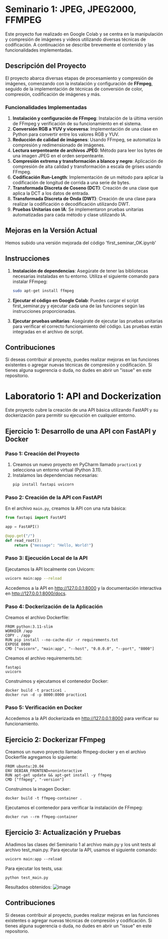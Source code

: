 # Seminario 1:  JPEG, JPEG2000, FFMPEG
Este proyecto fue realizado en Google Colab y se centra en la manipulación y compresión de imágenes y videos utilizando diversas técnicas de codificación. A continuación se describe brevemente el contenido y las funcionalidades implementadas.

## Descripción del Proyecto

El proyecto abarca diversas etapas de procesamiento y compresión de imágenes, comenzando con la instalación y configuración de **FFmpeg**, seguido de la implementación de técnicas de conversión de color, compresión, codificación de imágenes y más.

### Funcionalidades Implementadas

1. **Instalación y configuración de FFmpeg**: Instalación de la última versión de FFmpeg y verificación de su funcionamiento en el sistema.
2. **Conversión RGB a YUV y viceversa**: Implementación de una clase en Python para convertir entre los valores RGB y YUV.
3. **Reducción de calidad de imágenes**: Usando FFmpeg, se automatiza la compresión y redimensionado de imágenes.
4. **Lectura serpenteante de archivos JPEG**: Método para leer los bytes de una imagen JPEG en el orden serpenteante.
5. **Compresión extrema y transformación a blanco y negro**: Aplicación de compresión de alta calidad y transformación a escala de grises usando FFmpeg.
6. **Codificación Run-Length**: Implementación de un método para aplicar la codificación de longitud de corrida a una serie de bytes.
7. **Transformada Discreta de Coseno (DCT)**: Creación de una clase que aplica la DCT a los datos de entrada.
8. **Transformada Discreta de Onda (DWT)**: Creación de una clase para realizar la codificación o decodificación utilizando DWT.
9. **Pruebas Unitarias con IA**: Se implementaron pruebas unitarias automatizadas para cada método y clase utilizando IA.

## Mejoras en la Versión Actual

Hemos subido una versión mejorada del código 'first_seminar_OK.ipynb'


## Instrucciones

1. **Instalación de dependencias**: Asegúrate de tener las bibliotecas necesarias instaladas en tu entorno. Utiliza el siguiente comando para instalar FFmpeg:

   ```bash
   sudo apt-get install ffmpeg
2. **Ejecutar el código en Google Colab**: Puedes cargar el script first_seminar.py y ejecutar cada una de las funciones según las instrucciones proporcionadas.

3. **Ejecutar pruebas unitarias**: Asegúrate de ejecutar las pruebas unitarias para verificar el correcto funcionamiento del código. Las pruebas están integradas en el archivo de script.

## Contribuciones
Si deseas contribuir al proyecto, puedes realizar mejoras en las funciones existentes o agregar nuevas técnicas de compresión y codificación. Si tienes alguna sugerencia o duda, no dudes en abrir un "issue" en este repositorio.





# Laboratorio 1: API and Dockerization
Este proyecto cubre la creación de una API básica utilizando FastAPI y su dockerización para permitir su ejecución en cualquier entorno.

## Ejercicio 1: Desarrollo de una API con FastAPI y Docker

### Paso 1: Creación del Proyecto
1. Creamos un nuevo proyecto en PyCharm llamado `practice1` y selecciona un entorno virtual (Python 3.11).
2. Instalamos las dependencias necesarias:
   ```bash
   pip install fastapi uvicorn
   
### Paso 2: Creación de la API con FastAPI
En el archivo `main.py`, creamos la API con una ruta básica:

```python
from fastapi import FastAPI

app = FastAPI()

@app.get("/")
def read_root():
    return {"message": "Hello, World!"}
```
### Paso 3: Ejecución Local de la API
Ejecutamos la API localmente con Uvicorn:

```bash
uvicorn main:app --reload
```
Accedemos a la API en http://127.0.0.1:8000 y la documentación interactiva en http://127.0.0.1:8000/docs.

### Paso 4: Dockerización de la Aplicación
Creamos el archivo Dockerfile:
```
FROM python:3.11-slim
WORKDIR /app
COPY . /app
RUN pip install --no-cache-dir -r requirements.txt
EXPOSE 8000
CMD ["uvicorn", "main:app", "--host", "0.0.0.0", "--port", "8000"]
```

Creamos el archivo requirements.txt:
```
fastapi
uvicorn
```
Construimos y ejecutamos el contenedor Docker:
```
docker build -t practice1 .
docker run -d -p 8000:8000 practice1
```
### Paso 5: Verificación en Docker
Accedemos a la API dockerizada en http://127.0.0.1:8000 para verificar su funcionamiento.

## Ejercicio 2: Dockerizar FFmpeg
Creamos un nuevo proyecto llamado ffmpeg-docker y en el archivo Dockerfile agregamos lo siguiente:
```
FROM ubuntu:20.04
ENV DEBIAN_FRONTEND=noninteractive
RUN apt-get update && apt-get install -y ffmpeg
CMD ["ffmpeg", "-version"]
```
Construimos la imagen Docker:
```
docker build -t ffmpeg-container .
```
Ejecutamos el contenedor para verificar la instalación de FFmpeg:
```
docker run --rm ffmpeg-container
```

## Ejercicio 3: Actualización y Pruebas
Añadimos las clases del Seminario 1 al archivo main.py y los unit tests al archivo test_main.py.
Para ejecutar la API, usamos el siguiente comando:
```
uvicorn main:app --reload
```
Para ejecutar los tests, usa:
```
python test_main.py
```
Resultados obtenidos:
![image](https://github.com/user-attachments/assets/ab3cb570-0185-44b1-a4f3-89d25bb1dbe2)

## Contribuciones
Si deseas contribuir al proyecto, puedes realizar mejoras en las funciones existentes o agregar nuevas técnicas de compresión y codificación. Si tienes alguna sugerencia o duda, no dudes en abrir un "issue" en este repositorio.
